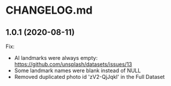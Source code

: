 # CHANGELOG.md

## 1.0.1 (2020-08-11)

Fix:

  - AI landmarks were always empty: https://github.com/unsplash/datasets/issues/13
  - Some landmark names were blank instead of NULL
  - Removed duplicated photo id 'zV2-QjJqkI' in the Full Dataset
